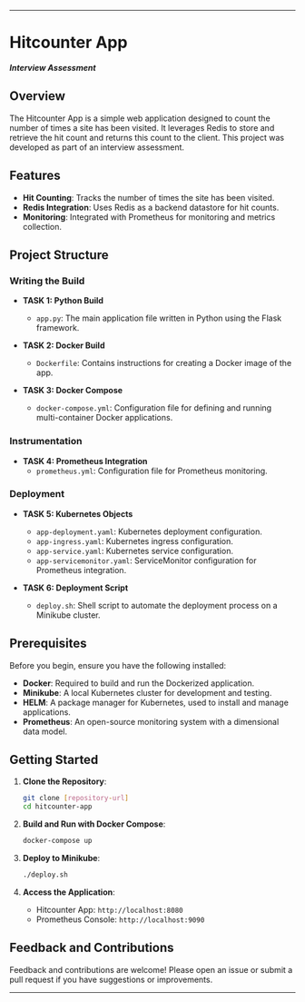 
---

# Hitcounter App
***Interview Assessment***

## Overview

The Hitcounter App is a simple web application designed to count the number of times a site has been visited. It leverages Redis to store and retrieve the hit count and returns this count to the client. This project was developed as part of an interview assessment.

## Features

- **Hit Counting**: Tracks the number of times the site has been visited.
- **Redis Integration**: Uses Redis as a backend datastore for hit counts.
- **Monitoring**: Integrated with Prometheus for monitoring and metrics collection.

## Project Structure

### Writing the Build

- **TASK 1: Python Build**
  - `app.py`: The main application file written in Python using the Flask framework.
  
- **TASK 2: Docker Build**
  - `Dockerfile`: Contains instructions for creating a Docker image of the app.
  
- **TASK 3: Docker Compose**
  - `docker-compose.yml`: Configuration file for defining and running multi-container Docker applications.

### Instrumentation

- **TASK 4: Prometheus Integration**
  - `prometheus.yml`: Configuration file for Prometheus monitoring.

### Deployment

- **TASK 5: Kubernetes Objects**
  - `app-deployment.yaml`: Kubernetes deployment configuration.
  - `app-ingress.yaml`: Kubernetes ingress configuration.
  - `app-service.yaml`: Kubernetes service configuration.
  - `app-servicemonitor.yaml`: ServiceMonitor configuration for Prometheus integration.
  
- **TASK 6: Deployment Script**
  - `deploy.sh`: Shell script to automate the deployment process on a Minikube cluster.

## Prerequisites

Before you begin, ensure you have the following installed:

- **Docker**: Required to build and run the Dockerized application.
- **Minikube**: A local Kubernetes cluster for development and testing.
- **HELM**: A package manager for Kubernetes, used to install and manage applications.
- **Prometheus**: An open-source monitoring system with a dimensional data model.

## Getting Started

1. **Clone the Repository**:
   ```bash
   git clone [repository-url]
   cd hitcounter-app
   ```

2. **Build and Run with Docker Compose**:
   ```bash
   docker-compose up
   ```

3. **Deploy to Minikube**:
   ```bash
   ./deploy.sh
   ```

4. **Access the Application**:
   - Hitcounter App: `http://localhost:8080`
   - Prometheus Console: `http://localhost:9090`

## Feedback and Contributions

Feedback and contributions are welcome! Please open an issue or submit a pull request if you have suggestions or improvements.

---

